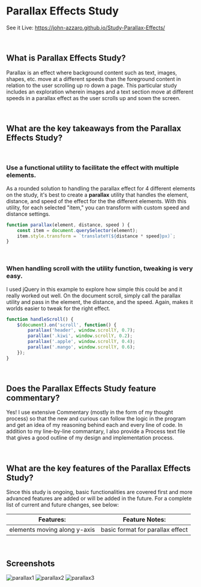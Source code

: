 # Parallax Effects Study
See it Live: https://john-azzaro.github.io/Study-Parallax-Effects/

<br>

## What is Parallax Effects Study?
Parallax is an effect where background content such as text, images, shapes, etc. move at a different speeds than the foreground content in relation to the user scrolling up ro down a page.  This particular study includes an exploration wherein images and a text section move at different speeds in a parallax effect as the user scrolls up and sown the screen.

<br>

## What are the key takeaways from the Parallax Effects Study?

<br>
<dl> 

### Use a functional utility to facilitate the effect with multiple elements.
As a rounded solution to handling the parallax effect for 4 different elements on the study, it's best to create a **parallax** utility that handles the element, distance, and speed of the effect for the the different elements. With this utility, for each selected "item," you can transform with custom speed and distance settings.
```JavaScript
function parallax(element, distance, speed ) {     
    const item = document.querySelector(element);     
    item.style.transform = `translateY(${distance * speed}px)`;   
}  
```
<br>

### When handling scroll with the utility function, tweaking is very easy.
I used jQuery in this example to explore how simple this could be and it really worked out well. On the document scroll, simply call the parallax utility and pass in the element, the distance, and the speed. Again, makes it worlds easier to tweak for the right effect. 
```JavaScript
function handleScroll() {                      
    $(document).on('scroll', function() {              
        parallax('header', window.scrollY, 0.7);            
        parallax('.kiwi', window.scrollY, 0.2);                                 
        parallax('.apple', window.scrollY, 0.4);                                 
        parallax('.mango', window.scrollY, 0.6);  
    });
}
```


</dd>
</dl>
<br>

## Does the Parallax Effects Study feature commentary?
Yes! I use extensive Commentary (mostly in the form of my thought process) so that the new and curious can follow the logic in the program and get an idea of my reasoning behind each and every line of code.  In addition to my line-by-line commantary, I also provide a Process text file that gives a good outline of my design and implementation process. 

<br>

## What are the key features of the Parallax Effects Study?
Since this study is ongoing, basic functionalities are covered first and more advanced features are added or will be added in the future.  For a complete list of current and future changes, see below:


| **Features:**                            | **Feature Notes:**                             |
| ---------------------------------------- | ----------------------------------------------|
| elements moving along y-axis                              |  basic format for parallax effect                                                |



<br>

## Screenshots

![parallax1](https://user-images.githubusercontent.com/37447586/61750643-c24d0480-ad5a-11e9-86f0-6638d13ffac9.png)
![parallax2](https://user-images.githubusercontent.com/37447586/61750644-c24d0480-ad5a-11e9-90a0-46c45d66911a.png)
![parallax3](https://user-images.githubusercontent.com/37447586/61750645-c24d0480-ad5a-11e9-85f3-f8bcd146fc65.png)
